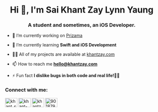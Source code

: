 <h1 align="center">Hi 👋, I'm Sai Khant Zay Lynn Yaung</h1>
<h3 align="center">A student and sometimes, an iOS Developer.</h3>

- 🔭 I’m currently working on [Prizama](https://github.com/Khant-SoDOpe/Prizama)

- 🌱 I’m currently learning **Swift and iOS Development**

- 👨‍💻 All of my projects are available at [khantzay.com](https://khantzay.com)

- 📫 How to reach me **hello@khantzay.com**

- ⚡ Fun fact **I dislike bugs in both code and real life!🐞🚫**

<h3 align="left">Connect with me:</h3>
<p align="left">
<a href="https://twitter.com/khant_sodope" target="blank"><img align="center" src="https://raw.githubusercontent.com/rahuldkjain/github-profile-readme-generator/master/src/images/icons/Social/twitter.svg" alt="khant_sodope" height="30" width="40" /></a>
<a href="https://linkedin.com/in/khant-sodope" target="blank"><img align="center" src="https://raw.githubusercontent.com/rahuldkjain/github-profile-readme-generator/master/src/images/icons/Social/linked-in-alt.svg" alt="khant-sodope" height="30" width="40" /></a>
<a href="https://fb.com/khantzay.lynnyaung" target="blank"><img align="center" src="https://raw.githubusercontent.com/rahuldkjain/github-profile-readme-generator/master/src/images/icons/Social/facebook.svg" alt="khantzay.lynnyaung" height="30" width="40" /></a>
<a href="https://discord.gg/901879742930763826" target="blank"><img align="center" src="https://raw.githubusercontent.com/rahuldkjain/github-profile-readme-generator/master/src/images/icons/Social/discord.svg" alt="901879742930763826" height="30" width="40" /></a>
</p>
